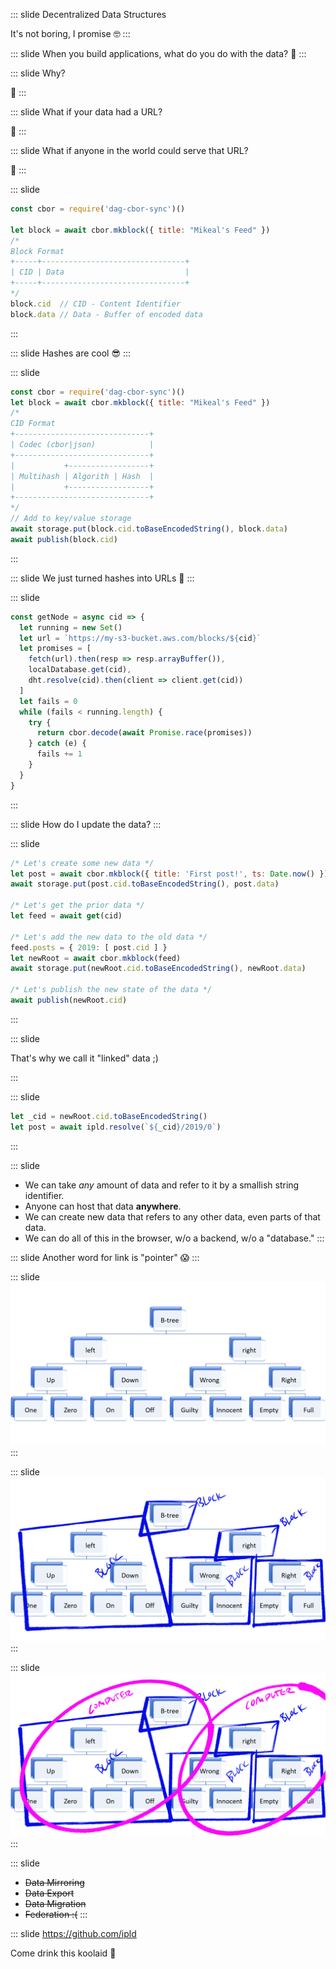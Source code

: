 
::: slide
Decentralized Data Structures 

It's not boring, I promise 🤓
:::

::: slide
When you build applications, what do you do with the data? 🤔
:::

::: slide
Why?

🧐
:::

::: slide
What if your data had a URL?

🤩
:::

::: slide
What if anyone in the world could serve that URL? 

🥳
:::

::: slide
```javascript
const cbor = require('dag-cbor-sync')()

let block = await cbor.mkblock({ title: "Mikeal's Feed" })
/*
Block Format
+-----+--------------------------------+
| CID | Data                           |
+-----+--------------------------------+
*/
block.cid  // CID - Content Identifier
block.data // Data - Buffer of encoded data 
```
:::

::: slide
Hashes are cool 😎
:::

::: slide
```javascript
const cbor = require('dag-cbor-sync')()
let block = await cbor.mkblock({ title: "Mikeal's Feed" })
/*
CID Format
+------------------------------+
| Codec (cbor|json)            |
+------------------------------+
|           +------------------+
| Multihash | Algorith | Hash  |
|           +------------------+
+------------------------------+
*/
// Add to key/value storage
await storage.put(block.cid.toBaseEncodedString(), block.data)
await publish(block.cid)
```
:::

::: slide
We just turned hashes into URLs 🤯
:::

::: slide
```javascript
const getNode = async cid => {
  let running = new Set()
  let url = `https://my-s3-bucket.aws.com/blocks/${cid}` 
  let promises = [
    fetch(url).then(resp => resp.arrayBuffer()),
    localDatabase.get(cid),
    dht.resolve(cid).then(client => client.get(cid))
  ]
  let fails = 0
  while (fails < running.length) {
    try {
      return cbor.decode(await Promise.race(promises))
    } catch (e) {
      fails += 1
    }
  }
}
```
:::

::: slide
How do I update the data?
:::

::: slide
```javascript
/* Let's create some new data */
let post = await cbor.mkblock({ title: 'First post!', ts: Date.now() })
await storage.put(post.cid.toBaseEncodedString(), post.data)

/* Let's get the prior data */
let feed = await get(cid)

/* Let's add the new data to the old data */
feed.posts = { 2019: [ post.cid ] }
let newRoot = await cbor.mkblock(feed)
await storage.put(newRoot.cid.toBaseEncodedString(), newRoot.data)

/* Let's publish the new state of the data */
await publish(newRoot.cid)
```
:::

::: slide

That's why we call it "linked" data ;)

:::

::: slide
```javascript
let _cid = newRoot.cid.toBaseEncodedString()
let post = await ipld.resolve(`${_cid}/2019/0`)
```
:::

::: slide
* We can take *any* amount of data and refer to it by a smallish string identifier.
* Anyone can host that data **anywhere**.
* We can create new data that refers to any other data, even parts of that data.
* We can do all of this in the browser, w/o a backend, w/o a "database."
:::

::: slide
Another word for link is "pointer" 😱
:::

::: slide
![btree](./btree.png)
:::

::: slide
![btree-blocks](./btree-blocks.png)
:::

::: slide
![btree-computers](./btree-computers.png)
:::

::: slide
* ~~Data Mirroring~~
* ~~Data Export~~
* ~~Data Migration~~
* ~~Federation :(~~
:::

::: slide
https://github.com/ipld

Come drink this koolaid
🤑
